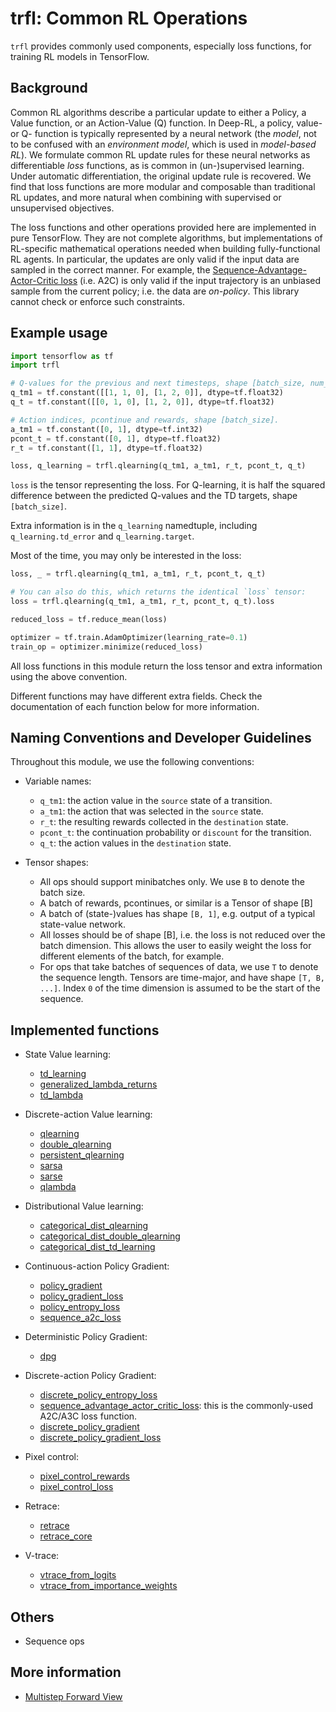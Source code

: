 # trfl: Common RL Operations

`trfl` provides commonly used components, especially loss functions, for
training RL models in TensorFlow.

## Background

Common RL algorithms describe a particular update to either a Policy, a Value
function, or an Action-Value (Q) function. In Deep-RL, a policy, value- or Q-
function is typically represented by a neural network (the _model_, not to be
confused with an _environment model_, which is used in _model-based RL_). We
formulate common RL update rules for these neural networks as differentiable
_loss_ functions, as is common in (un-)supervised learning. Under automatic
differentiation, the original update rule is recovered. We find that loss
functions are more modular and composable than traditional RL updates, and more
natural when combining with supervised or unsupervised objectives.

The loss functions and other operations provided here are implemented in pure
TensorFlow. They are not complete algorithms, but implementations of RL-specific
mathematical operations needed when building fully-functional RL agents. In
particular, the updates are only valid if the input data are sampled in the
correct manner. For example, the
[Sequence-Advantage-Actor-Critic loss](trfl.md#sequence_advantage_actor_critic_loss)
(i.e. A2C) is only valid if the input trajectory is an unbiased sample from the
current policy; i.e. the data are _on-policy_. This library cannot check or
enforce such constraints.

## Example usage

```python
import tensorflow as tf
import trfl

# Q-values for the previous and next timesteps, shape [batch_size, num_actions].
q_tm1 = tf.constant([[1, 1, 0], [1, 2, 0]], dtype=tf.float32)
q_t = tf.constant([[0, 1, 0], [1, 2, 0]], dtype=tf.float32)

# Action indices, pcontinue and rewards, shape [batch_size].
a_tm1 = tf.constant([0, 1], dtype=tf.int32)
pcont_t = tf.constant([0, 1], dtype=tf.float32)
r_t = tf.constant([1, 1], dtype=tf.float32)

loss, q_learning = trfl.qlearning(q_tm1, a_tm1, r_t, pcont_t, q_t)
```

`loss` is the tensor representing the loss. For Q-learning, it is half the
squared difference between the predicted Q-values and the TD targets, shape
`[batch_size]`.

Extra information is in the `q_learning` namedtuple, including
`q_learning.td_error` and `q_learning.target`.

Most of the time, you may only be interested in the loss:

```python
loss, _ = trfl.qlearning(q_tm1, a_tm1, r_t, pcont_t, q_t)

# You can also do this, which returns the identical `loss` tensor:
loss = trfl.qlearning(q_tm1, a_tm1, r_t, pcont_t, q_t).loss

reduced_loss = tf.reduce_mean(loss)

optimizer = tf.train.AdamOptimizer(learning_rate=0.1)
train_op = optimizer.minimize(reduced_loss)
```

All loss functions in this module return the loss tensor and extra information
using the above convention.

Different functions may have different extra fields. Check the documentation of
each function below for more information.

## Naming Conventions and Developer Guidelines

Throughout this module, we use the following conventions:

*   Variable names:

    *   `q_tm1`: the action value in the `source` state of a transition.
    *   `a_tm1`: the action that was selected in the `source` state.
    *   `r_t`: the resulting rewards collected in the `destination` state.
    *   `pcont_t`: the continuation probability or `discount` for the
        transition.
    *   `q_t`: the action values in the `destination` state.

*   Tensor shapes:

    *   All ops should support minibatches only. We use `B` to denote the batch
        size.
    *   A batch of rewards, pcontinues, or similar is a Tensor of shape [B]
    *   A batch of (state-)values has shape `[B, 1]`, e.g. output of a typical
        state-value network.
    *   All losses should be of shape [B], i.e. the loss is not reduced over the
        batch dimension. This allows the user to easily weight the loss for
        different elements of the batch, for example.
    *   For ops that take batches of sequences of data, we use `T` to denote the
        sequence length. Tensors are time-major, and have shape `[T, B, ...]`.
        Index `0` of the time dimension is assumed to be the start of the
        sequence.

## Implemented functions

*   State Value learning:

    *   [td_learning](trfl.md#td_learning)
    *   [generalized_lambda_returns](trfl.md#generalized_lambda_returns)
    *   [td_lambda](trfl.md#td_lambda)

*   Discrete-action Value learning:

    *   [qlearning](trfl.md#qlearning)
    *   [double_qlearning](trfl.md#double_qlearning)
    *   [persistent_qlearning](trfl.md#persistent_qlearning)
    *   [sarsa](trfl.md#sarsa)
    *   [sarse](trfl.md#sarse)
    *   [qlambda](trfl.md#qlambda)

*   Distributional Value learning:

    *   [categorical_dist_qlearning](trfl.md#categorical_dist_qlearning)
    *   [categorical_dist_double_qlearning](trfl.md#categorical_dist_double_qlearning)
    *   [categorical_dist_td_learning](trfl.md#categorical_dist_td_learning)

*   Continuous-action Policy Gradient:

    *   [policy_gradient](trfl.md#policy_gradient)
    *   [policy_gradient_loss](trfl.md#policy_gradient_loss)
    *   [policy_entropy_loss](trfl.md#policy_entropy_loss)
    *   [sequence_a2c_loss](trfl.md#sequence_a2c_loss)

*   Deterministic Policy Gradient:

    *   [dpg](trfl.md#dpg)

*   Discrete-action Policy Gradient:

    *   [discrete_policy_entropy_loss](trfl.md#discrete_policy_entropy_loss)
    *   [sequence_advantage_actor_critic_loss](trfl.md#sequence_advantage_actor_critic_loss):
        this is the commonly-used A2C/A3C loss function.
    *   [discrete_policy_gradient](trfl.md#discrete_policy_gradient)
    *   [discrete_policy_gradient_loss](trfl.md#discrete_policy_gradient_loss)

*   Pixel control:

    *   [pixel_control_rewards](trfl.md#pixel_control_rewards)
    *   [pixel_control_loss](trfl.md#pixel_control_loss)

*   Retrace:

    *   [retrace](trfl.md#retrace)
    *   [retrace_core](trfl.md#retrace_core)

*   V-trace:

    *   [vtrace_from_logits](trfl.md#vtrace_from_logits)
    *   [vtrace_from_importance_weights](trfl.md#vtrace_from_importance_weights)

## Others

*   Sequence ops

## More information

*   [Multistep Forward View](multistep_forward_view.md)
